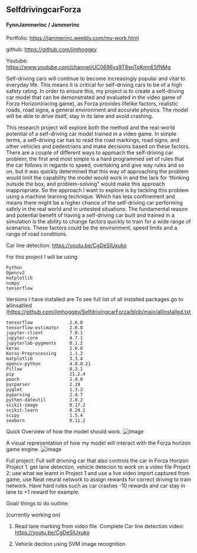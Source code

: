 ## SelfdrivingcarForza

<h4>FynnJammerinc / Jammerinc</h4>

Portfolio: https://jammerinc.weebly.com/my-work.html 

github: https://github.com/jimhoggey

Youtube: https://www.youtube.com/channel/UC0686vs9T8snTpKmnE5fNMg

Self-driving cars will continue to become increasingly popular and vital to everyday life. This means it is critical for self-driving cars to be of a high safety rating. In order to ensure this, my project is to create a self-driving car model that can be demonstrated and evaluated in the video game of Forza Horizon(racing game), as Forza provides lifelike factors, realistic roads, road signs, a general environment and accurate physics. The model will be able to drive itself, stay in its lane and avoid crashing.  

This research project will explore both the method and the real-world potential of a self-driving car model trained in a video game. In simple terms, a self-driving car has to read the road markings, road signs, and other vehicles and pedestrians and make decisions based on these factors. There are a couple of different ways to approach the self-driving car problem; the first and most simple is a hard programmed set of rules that the car follows in regards to speed, overtaking and give way rules and so on, but it was quickly determined that this way of approaching the problem would limit the capability the model would work in and the lack for ‘thinking outside the box, and problem-solving” would make this approach inappropriate. So the approach I want to explore is by tackling this problem using a machine learning technique. Which has less confinement and means there might be a higher chance of the self-driving car performing safely in the real world and in untested situations. The fundamental reason and potential benefit of having a self-driving car built and trained in a simulation is the ability to change factors quickly to train for a wide range of scenarios. These factors could be the environment, speed limits and a range of road conditions.

Car line detection: https://youtu.be/CgDeSIUxuko 

For this project I will be using
```
Python
Opencv2
matplotlib
numpy
tensorflow
```
Versions I have installed are
To see full list of all installed packages go to allinsatlled (https://github.com/jimhoggey/SelfdrivingcarForza/blob/main/allinstalled.txt
```
tensorflow              2.6.0
tensorflow-estimator    2.6.0
jupyter-client          7.0.1
jupyter-core            4.7.1
jupyterlab-pygments     0.1.2
keras                   2.6.0
Keras-Preprocessing     1.1.2
matplotlib              3.3.4
opencv-python           4.0.0.21
Pillow                  8.3.1
pip                     21.2.4
pooch                   1.4.0
pycparser               2.19
pyglet                  1.3.2
pyparsing               2.4.7
python-dateutil         2.8.2
scikit-image            0.17.2
scikit-learn            0.24.2
scipy                   1.5.4
seaborn                 0.11.2

```


Quick Overview of how the model should work.
![image](https://user-images.githubusercontent.com/31178932/132157438-25501fe5-f405-4192-a834-ca0222e015a3.png)

A visual representation of how my model will interact with the Forza horizon game engine.
![image](https://user-images.githubusercontent.com/31178932/132157516-dd2e1aa5-8c7d-47cb-b9ef-1a010e3af4e2.png)

Full project: Full self drivning car that also controls the car in Forza Horizon 
Project 1: get lane detection, vehicle detecion to work on a video file 
Project 2: use what we learnt in Project 1 and use a live video import captured from game, use Neat neural network to assign rewards for correct driving to train network. Have hard rules such as car crashes -10 rewards and car stay in lane to +1 reward for example.

Goal/ things to do outline:

(currently working on)
1.  Read lane marking from video file.
      Complete Car line detection video: https://youtu.be/CgDeSIUxuko 
  
2. Vehicle dection using SVM image recognition

